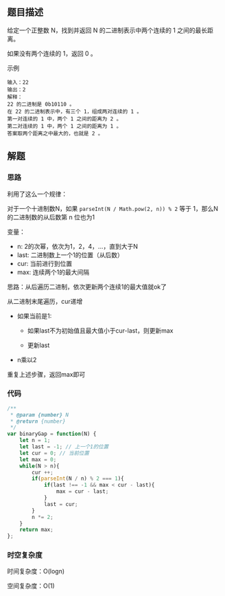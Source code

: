 ## 题目描述

给定一个正整数 N，找到并返回 N 的二进制表示中两个连续的 1 之间的最长距离。 

如果没有两个连续的 1，返回 0 。

示例

```
输入：22
输出：2
解释：
22 的二进制是 0b10110 。
在 22 的二进制表示中，有三个 1，组成两对连续的 1 。
第一对连续的 1 中，两个 1 之间的距离为 2 。
第二对连续的 1 中，两个 1 之间的距离为 1 。
答案取两个距离之中最大的，也就是 2 。
```

## 解题

### 思路

利用了这么一个规律：

对于一个十进制数N，如果 `parseInt(N / Math.pow(2, n)) % 2` 等于 1，那么N的二进制数的从后数第 n 位也为1

变量：

- n: 2的次幂，依次为1，2，4，...，直到大于N
- last: 二进制数上一个1的位置（从后数）
- cur: 当前进行到位置
- max: 连续两个1的最大间隔

思路：从后遍历二进制，依次更新两个连续1的最大值就ok了

从二进制末尾遍历，cur递增

- 如果当前是1:

    - 如果last不为初始值且最大值小于cur-last，则更新max

    - 更新last
    
- n乘以2

重复上述步骤，返回max即可

### 代码

```javascript
/**
 * @param {number} N
 * @return {number}
 */
var binaryGap = function(N) {
    let n = 1;
    let last = -1; // 上一个1的位置
    let cur = 0; // 当前位置
    let max = 0;
    while(N > n){
        cur ++;
        if(parseInt(N / n) % 2 === 1){
            if(last !== -1 && max < cur - last){
                max = cur - last;
            }
            last = cur;
        }
        n *= 2;
    }
    return max;
};
```

### 时空复杂度

时间复杂度：O(logn)

空间复杂度：O(1)